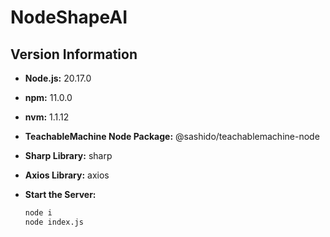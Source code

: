# NodeShapeAI
## Version Information

- **Node.js:** 20.17.0
- **npm:** 11.0.0
- **nvm:** 1.1.12
- **TeachableMachine Node Package:** @sashido/teachablemachine-node
- **Sharp Library:** sharp
- **Axios Library:** axios

- **Start the Server:**
  ```bash
  node i
  node index.js
  ```